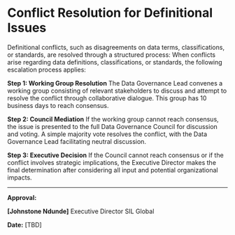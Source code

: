 # Conflict Resolution for Definitional Issues

Definitional conflicts, such as disagreements on data terms, classifications, or standards, are resolved through a structured process:
When conflicts arise regarding data definitions, classifications, or standards, the following escalation process applies:

**Step 1: Working Group Resolution** The Data Governance Lead convenes a working group consisting of relevant stakeholders to discuss and attempt to resolve the conflict through collaborative dialogue. This group has 10 business days to reach consensus.

**Step 2: Council Mediation** If the working group cannot reach consensus, the issue is presented to the full Data Governance Council for discussion and voting. A simple majority vote resolves the conflict, with the Data Governance Lead facilitating neutral discussion.

**Step 3: Executive Decision** If the Council cannot reach consensus or if the conflict involves strategic implications, the Executive Director makes the final determination after considering all input and potential organizational impacts.

---

**Approval:**

**[Johnstone Ndunde]** Executive Director SIL Global

**Date:** [TBD]
